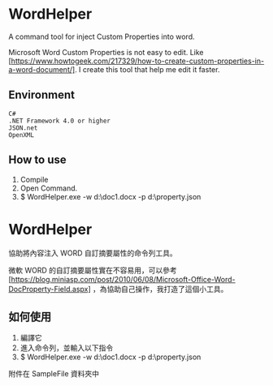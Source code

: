 # WordHelper

A command tool for inject Custom Properties into word.

Microsoft Word Custom Properties is not easy to edit. Like [https://www.howtogeek.com/217329/how-to-create-custom-properties-in-a-word-document/]. I create this tool that help me edit it faster.

## Environment
    C# 
    .NET Framework 4.0 or higher
    JSON.net
    OpenXML

## How to use
1. Compile
2. Open Command.
3. $ WordHelper.exe -w d:\doc1.docx -p d:\property.json


# WordHelper
協助將內容注入 WORD 自訂摘要屬性的命令列工具。

微軟 WORD 的自訂摘要屬性實在不容易用，可以參考 [https://blog.miniasp.com/post/2010/06/08/Microsoft-Office-Word-DocProperty-Field.aspx] ，為協助自己操作，我打造了這個小工具。


## 如何使用
1. 編譯它
2. 進入命令列，並輸入以下指令
3. $ WordHelper.exe -w d:\doc1.docx -p d:\property.json

附件在 SampleFile 資料夾中
